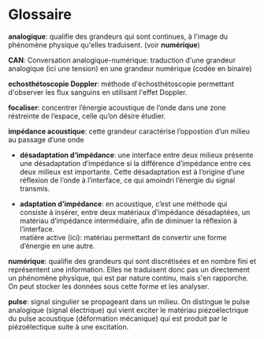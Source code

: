 # Glossaire

**analogique**:  qualifie des grandeurs qui sont continues, à l'image du phénomène physique qu'elles traduisent. (voir **numérique**)

**CAN**: Conversation analogique-numérique: traduction d'une grandeur analogique (ici une tension) en une grandeur numérique (codée en binaire)

**echosthétoscopie Doppler**: méthode d'échosthétoscopie permettant d'observer les flux sanguins en utilisant l'effet Doppler. 

**focaliser**: concentrer l’énergie acoustique de l’onde dans une zone réstreinte de l’espace, celle qu’on désire étudier.  

**impédance acoustique**: cette grandeur caractérise l’oppostion d’un milieu au passage d’une onde  

- **désadaptation d’impédance**: une interface entre deux milieux présente une désadaptation d’impédance si la différence d’impédance entre ces deux milieux est importante. Cette désadaptation est à l’origine d’une réflexion de l’onde à l’interface, ce qui amoindri l’énergie du signal transmis.  

- **adaptation d’impédance**: en acoustique, c’est une méthode qui consiste à insérer, entre deux matériaux d’impédance désadaptées, un matériau d’impédance intermédiaire, afin de diminuer la réflexion à l’interface.  
matière active (ici): matériau permettant de convertir une forme d’énergie en une autre.  

**numérique**: qualifie des grandeurs qui sont discrétisées et en nombre fini et représentent une information. Elles ne traduisent donc pas un directement un phénomène physique, qui est par nature continu, mais s'en rapporche. On peut stocker les données sous cette forme et les analyser.

**pulse**: signal singulier se propageant dans un milieu. On distingue le pulse analogique (signal électrique) qui vient exciter le matériau piézoélectrique du pulse acoustique (déformation mécanique) qui est produit par le piézoélectique suite à une excitation.  
